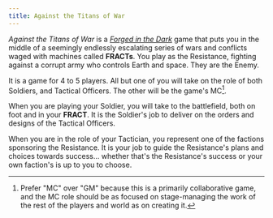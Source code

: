 ```yaml
---
title: Against the Titans of War
---
```


_Against the Titans of War_ is a [_Forged in the
Dark_](https://bladesinthedark.com/licensing) game that puts you in the middle
of a seemingly endlessly escalating series of wars and conflicts waged with
machines called **FRACTs**. You play as the Resistance, fighting against a corrupt
army who controls Earth and space. They are the Enemy.

It is a game for 4 to 5 players. All but one of you will take on the role of
both Soldiers, and Tactical Officers. The other will be the game's MC[^1].

When you are playing your Soldier, you will take to the battlefield, both on
foot and in your **FRACT**. It is the Soldier's job to deliver on the orders and
designs of the Tactical Officers.

When you are in the role of your Tactician, you represent one of the
factions sponsoring the Resistance. It is your job to guide the Resistance's
plans and choices towards success... whether that's the Resistance's success or
your own faction's is up to you to choose.

[^1]: Prefer "MC" over "GM" because this is a primarily collaborative game, and the MC role should be as focused on stage-managing the work of the rest of the players and world as on creating it.
